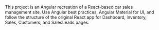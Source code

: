 <!-- Use this file to provide workspace-specific custom instructions to Copilot. For more details, visit https://code.visualstudio.com/docs/copilot/copilot-customization#_use-a-githubcopilotinstructionsmd-file -->

This project is an Angular recreation of a React-based car sales management site. Use Angular best practices, Angular Material for UI, and follow the structure of the original React app for Dashboard, Inventory, Sales, Customers, and SalesLeads pages.
